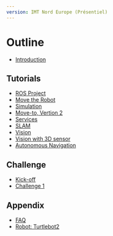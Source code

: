 ```yaml
---
version: IMT Nord Europe (Présentiel)
---
```


# Outline

* [Introduction](README.md)

<!--
## Notions

* [Operating System for Robots](notions/1-oss.md)
* [Basic Mobile-System](notions/2-mobile-system.md)
* [Infinite Loop](notions/3-infinite-loop.md)
-->

## Tutorials

* [ROS Project](tutorials/1-ros-basics.md)
* [Move the Robot](tutorials/2-move-to.md)
* [Simulation](tutorials/3-simulation.md)
* [Move-to, Vertion 2](tutorials/4-rosifier.md)
* [Services](tutorials/5-services.md)
* [SLAM](tutorials/6-slam.md)
* [Vision](tutorials/7-vision.md)
* [Vision with 3D sensor](tutorials/7-vision-3d.md)
* [Autonomous Navigation](tutorials/8-navigation.md)

## Challenge

* [Kick-off](challenge/intro.md)
* [Challenge 1](challenge/challenge-1.md)

<!--
* [treasure: Coke can](challenge/coke-can.md)
* [Challenge 1](challenge/challenge-1.md)
* [Challenge 2](challenge/challenge-2.md)
* [Challenge 3](challenge/challenge-3.md)
-->
<!--
* [Agile development](challenge/agile-dev.md)
* [Evaluation](challenge/evaluation.md)
-->

## Appendix

* [FAQ](appendix/faq.md)
* [Robot: Turtlebot2](appendix/turtlebot2.md)
